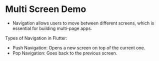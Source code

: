 # Multi Screen Demo

- Navigation allows users to move between different screens, which is essential for building multi-page apps.

Types of Navigation in Flutter:

- Push Navigation: Opens a new screen on top of the current one.
- Pop Navigation: Goes back to the previous screen.
